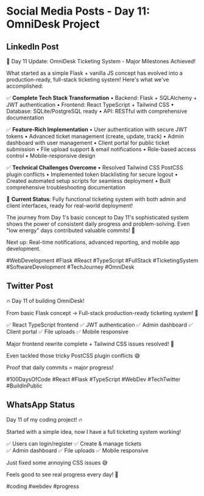 # Social Media Posts - Day 11: OmniDesk Project

## LinkedIn Post

🚀 Day 11 Update: OmniDesk Ticketing System - Major Milestones Achieved! 

What started as a simple Flask + vanilla JS concept has evolved into a production-ready, full-stack ticketing system! Here's what we've accomplished:

✅ **Complete Tech Stack Transformation**
• Backend: Flask + SQLAlchemy + JWT authentication
• Frontend: React TypeScript + Tailwind CSS
• Database: SQLite/PostgreSQL ready
• API: RESTful with comprehensive documentation

✅ **Feature-Rich Implementation**
• User authentication with secure JWT tokens
• Advanced ticket management (create, update, track)
• Admin dashboard with user management
• Client portal for public ticket submission
• File upload support & email notifications
• Role-based access control
• Mobile-responsive design

✅ **Technical Challenges Overcome**
• Resolved Tailwind CSS PostCSS plugin conflicts
• Implemented token blacklisting for secure logout
• Created automated setup scripts for seamless deployment
• Built comprehensive troubleshooting documentation

🎯 **Current Status**: Fully functional ticketing system with both admin and client interfaces, ready for real-world deployment!

The journey from Day 1's basic concept to Day 11's sophisticated system shows the power of consistent daily progress and problem-solving. Even "low energy" days contributed valuable commits! 💪

Next up: Real-time notifications, advanced reporting, and mobile app development.

#WebDevelopment #Flask #React #TypeScript #FullStack #TicketingSystem #SoftwareDevelopment #TechJourney #OmniDesk

## Twitter Post

🔥 Day 11 of building OmniDesk! 

From basic Flask concept → Full-stack production-ready ticketing system! 🚀

✅ React TypeScript frontend
✅ JWT authentication 
✅ Admin dashboard
✅ Client portal
✅ File uploads
✅ Mobile responsive

Major frontend rewrite complete + Tailwind CSS issues resolved! 💪

Even tackled those tricky PostCSS plugin conflicts 😅

Proof that daily commits = major progress! 

#100DaysOfCode #React #Flask #TypeScript #WebDev #TechTwitter #BuildInPublic

## WhatsApp Status

Day 11 of my coding project! 🔥

Started with a simple idea, now I have a full ticketing system working! 

✅ Users can login/register ✅ Create & manage tickets  
✅ Admin dashboard ✅ File uploads ✅ Mobile responsive

Just fixed some annoying CSS issues 😅

Feels good to see real progress every day! 💪

#coding #webdev #progress
